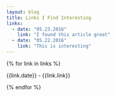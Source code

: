 ```yaml
---
layout: blog
title: Links I Find Interesting
links:
  - date: "05.23.2016"
    link: "I found this article great"
  - date: "05.22.2016"
    link: "This is interesting" 
---
```


{% for link in links %}

{{link.date}} - {{link.link}}

{% endfor %}


